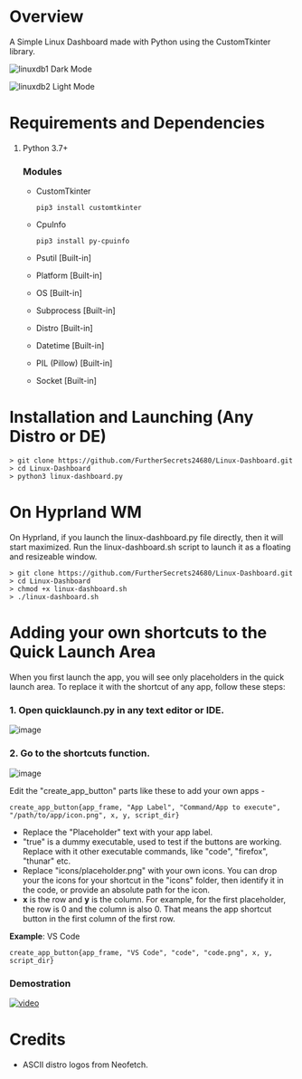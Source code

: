 # Overview
A Simple Linux Dashboard made with Python using the CustomTkinter library.

![linuxdb1](https://github.com/FurtherSecrets24680/Linux-Dashboard/assets/78081767/dfdb38df-2efd-4e84-9824-a23e4cfa96c6)
Dark Mode

![linuxdb2](https://github.com/FurtherSecrets24680/Linux-Dashboard/assets/78081767/b106740d-0552-45ff-91f8-ae92d97517d5)
Light Mode

# Requirements and Dependencies
1. Python 3.7+
   ### Modules
   - CustomTkinter
     
     ```
     pip3 install customtkinter
     ```
   - CpuInfo
     
     ```
     pip3 install py-cpuinfo
     ```
   - Psutil [Built-in]
   - Platform [Built-in]
   - OS [Built-in]
   - Subprocess [Built-in]
   - Distro [Built-in]
   - Datetime [Built-in]
   - PIL (Pillow) [Built-in]
   - Socket [Built-in]

# Installation and Launching (Any Distro or DE)

```
> git clone https://github.com/FurtherSecrets24680/Linux-Dashboard.git
> cd Linux-Dashboard
> python3 linux-dashboard.py
```
# On Hyprland WM
On Hyprland, if you launch the linux-dashboard.py file directly, then it will start maximized. Run the linux-dashboard.sh script to launch it as a floating and resizeable window.

```
> git clone https://github.com/FurtherSecrets24680/Linux-Dashboard.git
> cd Linux-Dashboard
> chmod +x linux-dashboard.sh
> ./linux-dashboard.sh
```

# Adding your own shortcuts to the Quick Launch Area
When you first launch the app, you will see only placeholders in the quick launch area.
To replace it with the shortcut of any app, follow these steps:

### 1. Open quicklaunch.py in any text editor or IDE.
![image](https://github.com/FurtherSecrets24680/Linux-Dashboard/assets/78081767/62af0f79-fa06-45f1-9048-4649245ee02d)

### 2. Go to the shortcuts function.
![image](https://github.com/FurtherSecrets24680/Linux-Dashboard/assets/78081767/ceed08c7-f9d9-42b1-856f-5b530bfa45cc)

Edit the "create_app_button" parts like these to add your own apps -
```
create_app_button{app_frame, "App Label", "Command/App to execute", "/path/to/app/icon.png", x, y, script_dir}
```
- Replace the "Placeholder" text with your app label.
- "true" is a dummy executable, used to test if the buttons are working. Replace with it other executable commands, like "code", "firefox", "thunar" etc.
- Replace "icons/placeholder.png" with your own icons. You can drop your the icons for your shortcut in the "icons" folder, then identify it in the code, or provide an absolute path for the icon.
- **x** is the row and **y** is the column. For example, for the first placeholder, the row is 0 and the column is also 0. That means the app shortcut button in the first column of the first row.

**Example**: VS Code
```
create_app_button{app_frame, "VS Code", "code", "code.png", x, y, script_dir}
```
### Demostration
[![video](https://github.com/FurtherSecrets24680/Linux-Dashboard/assets/78081767/735ef4fd-c29e-4905-a36b-69cf208f5b1f)](https://github.com/FurtherSecrets24680/Linux-Dashboard/assets/78081767/e7e430aa-2638-45e7-b754-2ffe12e7953b)

# Credits
- ASCII distro logos from Neofetch.




